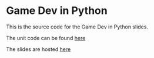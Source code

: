 # Game Dev in Python

This is the source code for the Game Dev in Python slides.

The unit code can be found [here](code)

The slides are hosted [here](https://coding-academy-stl.github.io/GameDevWithPython/1)
